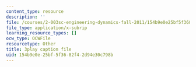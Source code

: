 ```yaml
---
content_type: resource
description: ''
file: /courses/2-003sc-engineering-dynamics-fall-2011/154b9e0e25bf5f3682f42d94e30c798b_wzEqF_UQkks.vtt
file_type: application/x-subrip
learning_resource_types: []
ocw_type: OCWFile
resourcetype: Other
title: 3play caption file
uid: 154b9e0e-25bf-5f36-82f4-2d94e30c798b
---
```

